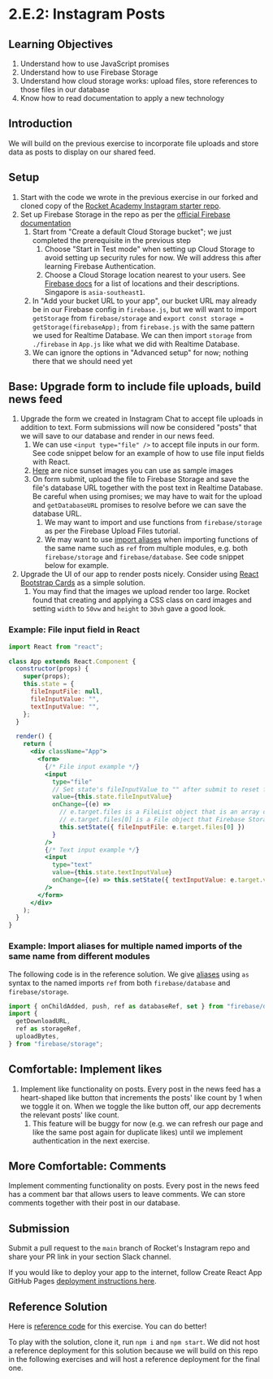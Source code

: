 # 2.E.2: Instagram Posts

## Learning Objectives

1. Understand how to use JavaScript promises
2. Understand how to use Firebase Storage
3. Understand how cloud storage works: upload files, store references to those files in our database
4. Know how to read documentation to apply a new technology

## Introduction

We will build on the previous exercise to incorporate file uploads and store data as posts to display on our shared feed.

## Setup

1. Start with the code we wrote in the previous exercise in our forked and cloned copy of the [Rocket Academy Instagram starter repo](https://github.com/rocketacademy/instagram-bootcamp).
2. Set up Firebase Storage in the repo as per the [official Firebase documentation](https://firebase.google.com/docs/storage/web/start)
   1. Start from "Create a default Cloud Storage bucket"; we just completed the prerequisite in the previous step
      1. Choose "Start in Test mode" when setting up Cloud Storage to avoid setting up security rules for now. We will address this after learning Firebase Authentication.
      2. Choose a Cloud Storage location nearest to your users. See [Firebase docs](https://firebase.google.com/docs/projects/locations) for a list of locations and their descriptions. Singapore is `asia-southeast1`.&#x20;
   2. In "Add your bucket URL to your app", our bucket URL may already be in our Firebase config in `firebase.js`, but we will want to import `getStorage` from `firebase/storage` and `export const storage = getStorage(firebaseApp);` from `firebase.js` with the same pattern we used for Realtime Database. We can then import `storage` from `./firebase` in `App.js` like what we did with Realtime Database.
   3. We can ignore the options in "Advanced setup" for now; nothing there that we should need yet

## Base: Upgrade form to include file uploads, build news feed

1. Upgrade the form we created in Instagram Chat to accept file uploads in addition to text. Form submissions will now be considered "posts" that we will save to our database and render in our news feed.&#x20;
   1. We can use `<input type="file" />` to accept file inputs in our form. See code snippet below for an example of how to use file input fields with React.
   2. [Here](https://github.com/rocketacademy/bootcamp3.0-docs/tree/main/2-full-stack/2.e-exercises/photos) are nice sunset images you can use as sample images
   3. On form submit, upload the file to Firebase Storage and save the file's database URL together with the post text in Realtime Database. Be careful when using promises; we may have to wait for the upload and `getDatabaseURL` promises to resolve before we can save the database URL.
      1. We may want to import and use functions from `firebase/storage` as per the Firebase Upload Files tutorial.
      2. We may want to use [import aliases](https://developer.mozilla.org/en-US/docs/Web/JavaScript/Reference/Statements/import) when importing functions of the same name such as `ref` from multiple modules, e.g. both `firebase/storage` and `firebase/database`. See code snippet below for example.
2. Upgrade the UI of our app to render posts nicely. Consider using [React Bootstrap Cards](https://react-bootstrap.github.io/components/cards/) as a simple solution.
   1. You may find that the images we upload render too large. Rocket found that creating and applying a CSS class on card images and setting `width` to `50vw` and `height` to `30vh` gave a good look.

### Example: File input field in React

```jsx
import React from "react";

class App extends React.Component {
  constructor(props) {
    super(props);
    this.state = {
      fileInputFile: null,
      fileInputValue: "",
      textInputValue: "",
    };
  }

  render() {
    return (
      <div className="App">
        <form>
          {/* File input example */}
          <input
            type="file"
            // Set state's fileInputValue to "" after submit to reset file input
            value={this.state.fileInputValue}
            onChange={(e) =>
              // e.target.files is a FileList object that is an array of File objects
              // e.target.files[0] is a File object that Firebase Storage can upload
              this.setState({ fileInputFile: e.target.files[0] })
            }
          />
          {/* Text input example */}
          <input
            type="text"
            value={this.state.textInputValue}
            onChange={(e) => this.setState({ textInputValue: e.target.value })}
          />
        </form>
      </div>
    );
  }
}
```

### Example: Import aliases for multiple named imports of the same name from different modules

The following code is in the reference solution. We give [aliases](https://developer.mozilla.org/en-US/docs/Web/JavaScript/Reference/Statements/import) using `as` syntax to the named imports `ref` from both `firebase/database` and `firebase/storage`.

```jsx
import { onChildAdded, push, ref as databaseRef, set } from "firebase/database";
import {
  getDownloadURL,
  ref as storageRef,
  uploadBytes,
} from "firebase/storage";
```

## Comfortable: Implement likes

1. Implement like functionality on posts. Every post in the news feed has a heart-shaped like button that increments the posts' like count by 1 when we toggle it on. When we toggle the like button off, our app decrements the relevant posts' like count.&#x20;
   1. This feature will be buggy for now (e.g. we can refresh our page and like the same post again for duplicate likes) until we implement authentication in the next exercise.

## More Comfortable: Comments

Implement commenting functionality on posts. Every post in the news feed has a comment bar that allows users to leave comments. We can store comments together with their post in our database.

## Submission

Submit a pull request to the `main` branch of Rocket's Instagram repo and share your PR link in your section Slack channel.

If you would like to deploy your app to the internet, follow Create React App GitHub Pages [deployment instructions here](https://create-react-app.dev/docs/deployment/#github-pages).

## Reference Solution

Here is [reference code](https://github.com/rocketacademy/instagram-bootcamp/blob/solution-posts-base/src/App.js) for this exercise. You can do better!

To play with the solution, clone it, run `npm i` and `npm start`. We did not host a reference deployment for this solution because we will build on this repo in the following exercises and will host a reference deployment for the final one.

